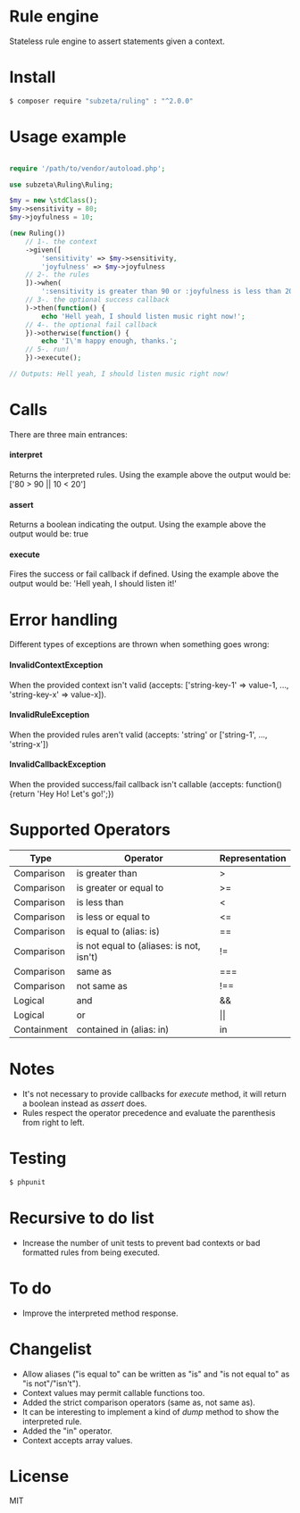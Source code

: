 # Rule engine
Stateless rule engine to assert statements given a context.

# Install
```bash
$ composer require "subzeta/ruling" : "^2.0.0"
```

# Usage example
```php

require '/path/to/vendor/autoload.php';

use subzeta\Ruling\Ruling;

$my = new \stdClass();
$my->sensitivity = 80;
$my->joyfulness = 10;

(new Ruling())
    // 1-. the context
    ->given([
        'sensitivity' => $my->sensitivity,
        'joyfulness' => $my->joyfulness
    // 2-. the rules
    ])->when(
        ':sensitivity is greater than 90 or :joyfulness is less than 20'
    // 3-. the optional success callback
    )->then(function() {
        echo 'Hell yeah, I should listen music right now!';
    // 4-. the optional fail callback
    })->otherwise(function() {
        echo 'I\'m happy enough, thanks.';
    // 5-. run!
    })->execute();

// Outputs: Hell yeah, I should listen music right now!
```

# Calls
There are three main entrances:
#### interpret
Returns the interpreted rules.
Using the example above the output would be: ['80 > 90 || 10 < 20']
#### assert
Returns a boolean indicating the output.
Using the example above the output would be: true
#### execute
Fires the success or fail callback if defined.
Using the example above the output would be: 'Hell yeah, I should listen it!'

# Error handling
Different types of exceptions are thrown when something goes wrong:
#### InvalidContextException
When the provided context isn't valid (accepts: ['string-key-1' => value-1, ..., 'string-key-x' => value-x]).
#### InvalidRuleException
When the provided rules aren't valid (accepts: 'string' or ['string-1', ..., 'string-x']) 
#### InvalidCallbackException
When the provided success/fail callback isn't callable (accepts: function(){return 'Hey Ho! Let\'s go!';})

# Supported Operators
Type | Operator | Representation
---- | -------- | -----------
Comparison | is greater than | >
Comparison | is greater or equal to | >=
Comparison | is less than | <
Comparison | is less or equal to | <=
Comparison | is equal to (alias: is) | ==
Comparison | is not equal to (aliases: is not, isn't) | !=
Comparison | same as | ===
Comparison | not same as | !==
Logical | and | &&
Logical | or | \|\|
Containment | contained in (alias: in) | in 

# Notes
* It's not necessary to provide callbacks for *execute* method, it will return a boolean instead as *assert* does.
* Rules respect the operator precedence and evaluate the parenthesis from right to left.

# Testing
```bash
$ phpunit
```

# Recursive to do list
* Increase the number of unit tests to prevent bad contexts or bad formatted rules from being executed.

# To do
* Improve the interpreted method response. 

# Changelist
* Allow aliases ("is equal to" can be written as "is" and "is not equal to" as "is not"/"isn't").
* Context values may permit callable functions too.
* Added the strict comparison operators (same as, not same as).
* It can be interesting to implement a kind of *dump* method to show the interpreted rule.
* Added the "in" operator.
* Context accepts array values.

# License
MIT